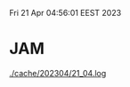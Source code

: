 Fri 21 Apr 04:56:01 EEST 2023
# JAM
<a href='./cache/202304/21_04.log'>./cache/202304/21_04.log</a>
